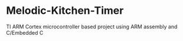 # Melodic-Kitchen-Timer
TI ARM Cortex microcontroller based project using ARM assembly and C/Embedded C
